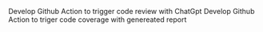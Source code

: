 Develop Github Action to trigger code review with ChatGpt
Develop Github Action to triger code coverage with genereated report
